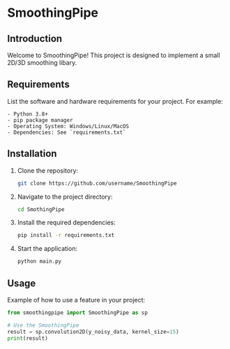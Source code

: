 # SmoothingPipe

## Introduction

Welcome to SmoothingPipe! This project is designed to implement a small 2D/3D smoothing libary.  

## Requirements

List the software and hardware requirements for your project. For example:

```
- Python 3.8+
- pip package manager
- Operating System: Windows/Linux/MacOS
- Dependencies: See `requirements.txt`
```

## Installation

1. Clone the repository:
   ```sh
   git clone https://github.com/username/SmoothingPipe
   ```

2. Navigate to the project directory:
   ```sh
   cd SmothingPipe
   ```

3. Install the required dependencies:
   ```sh
   pip install -r requirements.txt
   ```

4. Start the application:
   ```sh
   python main.py
   ```

## Usage

Example of how to use a feature in your project:

```python
from smoothingpipe import SmoothingPipe as sp

# Use the SmoothingPipe
result = sp.convolution2D(y_noisy_data, kernel_size=15)
print(result)
```
